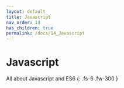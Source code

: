 ```yaml
---
layout: default
title: Javascript
nav_order: 14
has_children: true
permalink: /docs/14_Javascript
---
```


# Javascript

All about Javascript and ES6
{: .fs-6 .fw-300 }
